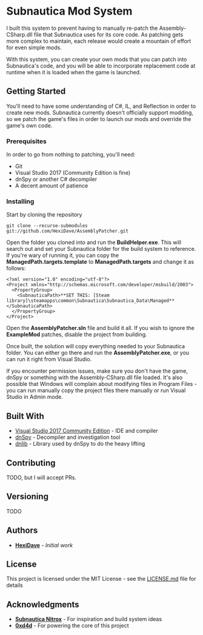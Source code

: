 # Subnautica Mod System

I built this system to prevent having to manually re-patch the Assembly-CSharp.dll file that Subnautica uses for its core code. As patching gets more complex to maintain, each release would create a mountain of effort for even simple mods.

With this system, you can create your own mods that you can patch into Subnautica's code, and you will be able to incorporate replacement code at runtime when it is loaded when the game is launched. 

## Getting Started

You'll need to have some understanding of C#, IL, and Reflection in order to create new mods. Subnautica currently doesn't officially support modding, so we patch the game's files in order to launch our mods and override the game's own code.

### Prerequisites

In order to go from nothing to patching, you'll need:

* Git
* Visual Studio 2017 (Community Edition is fine)
* dnSpy or another C# decompiler
* A decent amount of patience

### Installing

Start by cloning the repository

```
git clone --recurse-submodules git://github.com/HexiDave/AssemblyPatcher.git
```

Open the folder you cloned into and run the **BuildHelper.exe**. This will search out and set your Subnautica folder for the build system to reference. If you're wary of running it, you can copy the **ManagedPath.targets.template** to **ManagedPath.targets** and change it as follows:

```
<?xml version="1.0" encoding="utf-8"?>
<Project xmlns="http://schemas.microsoft.com/developer/msbuild/2003">
  <PropertyGroup>
    <SubnauticaPath>**SET THIS: [Steam library]\steamapps\common\Subnautica\Subnautica_Data\Managed**</SubnauticaPath>
  </PropertyGroup>
</Project>
```

Open the **AssemblyPatcher.sln** file and build it all. If you wish to ignore the **ExampleMod** patches, disable the project from building. 

Once built, the solution will copy everything needed to your Subnautica folder. You can either go there and run the **AssemblyPatcher.exe**, or you can run it right from Visual Studio.

If you encounter permission issues, make sure you don't have the game, dnSpy or something with the Assembly-CSharp.dll file loaded. It's also possible that Windows will complain about modifying files in Program Files - you can run manually copy the project files there manually or run Visual Studio in Admin mode. 

## Built With

* [Visual Studio 2017 Community Edition](https://www.visualstudio.com/downloads/) - IDE and compiler
* [dnSpy](https://github.com/0xd4d/dnSpy) - Decompiler and investigation tool
* [dnlib](https://github.com/0xd4d/dnlib) - Library used by dnSpy to do the heavy lifting

## Contributing

TODO, but I will accept PRs. 

## Versioning

TODO

## Authors

* **[HexiDave](https://github.com/HexiDave)** - *Initial work*

## License

This project is licensed under the MIT License - see the [LICENSE.md](LICENSE.md) file for details

## Acknowledgments

* **[Subnautica Nitrox](https://github.com/SubnauticaNitrox/Nitrox)** - For inspiration and build system ideas
* **[0xd4d](https://github.com/0xd4d)** - For powering the core of this project

